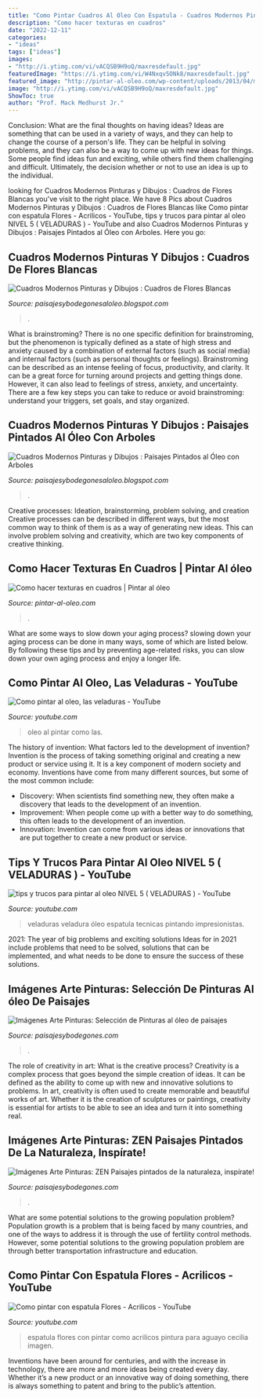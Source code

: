 ```yaml
---
title: "Como Pintar Cuadros Al Oleo Con Espatula - Cuadros Modernos Pinturas Y Dibujos : Cuadros De Flores Blancas"
description: "Como hacer texturas en cuadros"
date: "2022-12-11"
categories:
- "ideas"
tags: ["ideas"]
images:
- "http://i.ytimg.com/vi/vACQSB9H9oQ/maxresdefault.jpg"
featuredImage: "https://i.ytimg.com/vi/W4Nxqv5ONk8/maxresdefault.jpg"
featured_image: "http://pintar-al-oleo.com/wp-content/uploads/2013/04/marco-cuadro-infantil-textura.jpg"
image: "http://i.ytimg.com/vi/vACQSB9H9oQ/maxresdefault.jpg"
ShowToc: true
author: "Prof. Mack Medhurst Jr."
---
```



Conclusion: What are the final thoughts on having ideas?
Ideas are something that can be used in a variety of ways, and they can help to change the course of a person's life. They can be helpful in solving problems, and they can also be a way to come up with new ideas for things. Some people find ideas fun and exciting, while others find them challenging and difficult. Ultimately, the decision whether or not to use an idea is up to the individual.

	

		
looking for Cuadros Modernos Pinturas y Dibujos : Cuadros de Flores Blancas you've visit to the right place. We have 8 Pics about Cuadros Modernos Pinturas y Dibujos : Cuadros de Flores Blancas like Como pintar con espatula Flores - Acrilicos - YouTube, tips y trucos para pintar al oleo NIVEL 5 ( VELADURAS ) - YouTube and also Cuadros Modernos Pinturas y Dibujos : Paisajes Pintados al Óleo con Arboles. Here you go:
		
    
## Cuadros Modernos Pinturas Y Dibujos : Cuadros De Flores Blancas

<img loading=lazy src="http://1.bp.blogspot.com/-Ac2i9uqOW68/UhUqGT5yTqI/AAAAAAAAgHU/b41CFMq8vAw/s1600/oleos-de-flores-blancas+(3).jpg" onerror="this.onerror=null;this.src='https://tse1.mm.bing.net/th?id=OIP.AaOzI6ZELDi1NLrLsVKOtQHaK7&amp;pid=15.1';" alt="Cuadros Modernos Pinturas y Dibujos : Cuadros de Flores Blancas">

_Source: paisajesybodegonesaloleo.blogspot.com_

>. 

	

What is brainstroming?
There is no one specific definition for brainstroming, but the phenomenon is typically defined as a state of high stress and anxiety caused by a combination of external factors (such as social media) and internal factors (such as personal thoughts or feelings). Brainstroming can be described as an intense feeling of focus, productivity, and clarity. It can be a great force for turning around projects and getting things done. However, it can also lead to feelings of stress, anxiety, and uncertainty. There are a few key steps you can take to reduce or avoid brainstroming: understand your triggers, set goals, and stay organized.

    
## Cuadros Modernos Pinturas Y Dibujos : Paisajes Pintados Al Óleo Con Arboles

<img loading=lazy src="http://4.bp.blogspot.com/-Q2gynjpZCYY/UnZjCJBqf_I/AAAAAAAAmHQ/ckfIhrgZX94/s1600/cuadros-de-paisajes-con-arboles-floridos.jpg" onerror="this.onerror=null;this.src='https://tse2.mm.bing.net/th?id=OIP.EOwU-Z3iriHJiyIxjcwaVwHaLD&amp;pid=15.1';" alt="Cuadros Modernos Pinturas y Dibujos : Paisajes Pintados al Óleo con Arboles">

_Source: paisajesybodegonesaloleo.blogspot.com_

>. 

	

Creative processes: Ideation, brainstorming, problem solving, and creation
Creative processes can be described in different ways, but the most common way to think of them is as a way of generating new ideas. This can involve problem solving and creativity, which are two key components of creative thinking.

    
## Como Hacer Texturas En Cuadros | Pintar Al óleo

<img loading=lazy src="http://pintar-al-oleo.com/wp-content/uploads/2013/04/marco-cuadro-infantil-textura.jpg" onerror="this.onerror=null;this.src='https://tse1.mm.bing.net/th?id=OIP.5tVqM-M87q1xpxKEXgpjfgHaDr&amp;pid=15.1';" alt="Como hacer texturas en cuadros | Pintar al óleo">

_Source: pintar-al-oleo.com_

>. 

	

What are some ways to slow down your aging process?
slowing down your aging process can be done in many ways, some of which are listed below. By following these tips and by preventing age-related risks, you can slow down your own aging process and enjoy a longer life.

    
## Como Pintar Al Oleo, Las Veladuras - YouTube

<img loading=lazy src="https://i.ytimg.com/vi/W4Nxqv5ONk8/maxresdefault.jpg" onerror="this.onerror=null;this.src='https://tse3.mm.bing.net/th?id=OIP.kPQXUvUqJt1ODB0gQDd8LQHaEK&amp;pid=15.1';" alt="Como pintar al oleo, las veladuras - YouTube">

_Source: youtube.com_

>oleo al pintar como las. 

	

The history of invention: What factors led to the development of invention?
Invention is the process of taking something original and creating a new product or service using it. It is a key component of modern society and economy. Inventions have come from many different sources, but some of the most common include: 
- Discovery: When scientists find something new, they often make a discovery that leads to the development of an invention. 
- Improvement: When people come up with a better way to do something, this often leads to the development of an invention. 
- Innovation: Invention can come from various ideas or innovations that are put together to create a new product or service.

    
## Tips Y Trucos Para Pintar Al Oleo NIVEL 5 ( VELADURAS ) - YouTube

<img loading=lazy src="http://i.ytimg.com/vi/vACQSB9H9oQ/maxresdefault.jpg" onerror="this.onerror=null;this.src='https://tse1.mm.bing.net/th?id=OIP.58GMcShded2HRMkUm_PkkwHaEK&amp;pid=15.1';" alt="tips y trucos para pintar al oleo NIVEL 5 ( VELADURAS ) - YouTube">

_Source: youtube.com_

>veladuras veladura óleo espatula tecnicas pintando impresionistas. 

	

2021: The year of big problems and exciting solutions
Ideas for in 2021 include problems that need to be solved, solutions that can be implemented, and what needs to be done to ensure the success of these solutions.

    
## Imágenes Arte Pinturas: Selección De Pinturas Al óleo De Paisajes

<img loading=lazy src="http://1.bp.blogspot.com/-eL4C1kMK-ZQ/VctrwZiQzlI/AAAAAAADfuo/eXNzo3ZFHhA/s1600/atardecer-marino-paisaje-oleo_7.jpg" onerror="this.onerror=null;this.src='https://tse3.mm.bing.net/th?id=OIP.F84xeHskg6zW_TU4EWloDAHaHZ&amp;pid=15.1';" alt="Imágenes Arte Pinturas: Selección de Pinturas al óleo de paisajes">

_Source: paisajesybodegones.com_

>. 

	

The role of creativity in art: What is the creative process?
Creativity is a complex process that goes beyond the simple creation of ideas. It can be defined as the ability to come up with new and innovative solutions to problems. In art, creativity is often used to create memorable and beautiful works of art. Whether it is the creation of sculptures or paintings, creativity is essential for artists to be able to see an idea and turn it into something real.

    
## Imágenes Arte Pinturas: ZEN Paisajes Pintados De La Naturaleza, Inspírate!

<img loading=lazy src="http://4.bp.blogspot.com/-5QPkOb6KlZE/Vfx3gcEM5tI/AAAAAAADnZI/keMbPYWE70Q/s1600/paisajes-pintados-naturaleza_04.jpg" onerror="this.onerror=null;this.src='https://tse3.mm.bing.net/th?id=OIP.TD-CU_VpXAEXnkavlFhxZAHaFa&amp;pid=15.1';" alt="Imágenes Arte Pinturas: ZEN Paisajes pintados de la naturaleza, inspírate!">

_Source: paisajesybodegones.com_

>. 

	

What are some potential solutions to the growing population problem?
Population growth is a problem that is being faced by many countries, and one of the ways to address it is through the use of fertility control methods. However, some potential solutions to the growing population problem are through better transportation infrastructure and education.

    
## Como Pintar Con Espatula Flores - Acrilicos - YouTube

<img loading=lazy src="https://i.ytimg.com/vi/ZaAw8iuYGgc/maxresdefault.jpg" onerror="this.onerror=null;this.src='https://tse4.mm.bing.net/th?id=OIP.ooY9XdfMGsilM36QxVFS3QHaEK&amp;pid=15.1';" alt="Como pintar con espatula Flores - Acrilicos - YouTube">

_Source: youtube.com_

>espatula flores con pintar como acrilicos pintura para aguayo cecilia imagen. 

	

Inventions have been around for centuries, and with the increase in technology, there are more and more ideas being created every day. Whether it’s a new product or an innovative way of doing something, there is always something to patent and bring to the public’s attention.


